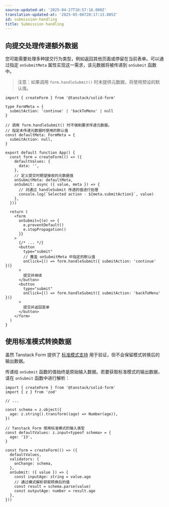 ```yaml
---
source-updated-at: '2025-04-27T10:57:16.000Z'
translation-updated-at: '2025-05-06T20:17:13.085Z'
id: submission-handling
title: Submission handling
---
```


## 向提交处理传递额外数据

您可能需要处理多种提交行为类型，例如返回其他页面或停留在当前表单。可以通过指定 `onSubmitMeta` 属性实现这一需求，该元数据将被传递到 `onSubmit` 函数中。

> 注意：如果调用 `form.handleSubmit()` 时未提供元数据，将使用预设的默认值。

```tsx
import { createForm } from '@tanstack/solid-form'

type FormMeta = {
  submitAction: 'continue' | 'backToMenu' | null
}

// 调用 form.handleSubmit() 时不强制要求传递元数据。
// 指定未传递元数据时使用的默认值
const defaultMeta: FormMeta = {
  submitAction: null,
}

export default function App() {
  const form = createForm(() => ({
    defaultValues: {
      data: '',
    },
    // 定义提交时期望接收的元数据值
    onSubmitMeta: defaultMeta,
    onSubmit: async ({ value, meta }) => {
      // 对通过 handleSubmit 传递的值进行处理
      console.log(`Selected action - ${meta.submitAction}`, value)
    },
  }))

  return (
    <form
      onSubmit={(e) => {
        e.preventDefault()
        e.stopPropagation()
      }}
    >
      {/* ... */}
      <button
        type="submit"
        // 覆盖 onSubmitMeta 中指定的默认值
        onClick={() => form.handleSubmit({ submitAction: 'continue' })}
      >
        提交并继续
      </button>
      <button
        type="submit"
        onClick={() => form.handleSubmit({ submitAction: 'backToMenu' })}
      >
        提交并返回菜单
      </button>
    </form>
  )
}
```

## 使用标准模式转换数据

虽然 Tanstack Form 提供了 [标准模式支持](./validation.md) 用于验证，但不会保留模式转换后的输出数据。

传递给 `onSubmit` 函数的值始终是原始输入数据。若要获取标准模式的输出数据，请在 `onSubmit` 函数中进行解析：

```tsx
import { createForm } from '@tanstack/solid-form'
import { z } from 'zod'

// ...

const schema = z.object({
  age: z.string().transform((age) => Number(age)),
})

// Tanstack Form 使用标准模式的输入类型
const defaultValues: z.input<typeof schema> = {
  age: '13',
}

const form = createForm(() => ({
  defaultValues,
  validators: {
    onChange: schema,
  },
  onSubmit: ({ value }) => {
    const inputAge: string = value.age
    // 通过模式解析获取转换后的值
    const result = schema.parse(value)
    const outputAge: number = result.age
  },
}))
```
